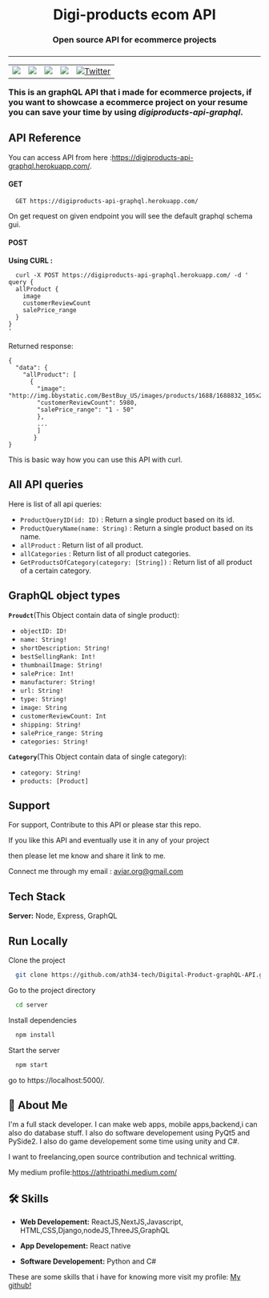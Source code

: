
<h1 align="center">Digi-products ecom API</h1>

<h3 align="center">Open source API for ecommerce projects<h3>
 <hr/>
<table>
 <tr>
<td valign="top"><img src="https://img.shields.io/github/issues/ath34-tech/Digital-Product-graphQL-API"/></td>
<td valign="top"><img src="https://img.shields.io/github/forks/ath34-tech/Digital-Product-graphQL-API"/></td>
<td valign="top"><img src="https://img.shields.io/github/stars/ath34-tech/Digital-Product-graphQL-API"/></td>
<td valign="top"><img src="https://img.shields.io/github/license/ath34-tech/Digital-Product-graphQL-API"/></td>
<td valign="top"><a href="https://twitter.com/intent/tweet?text=Wow:&url=https%3A%2F%2Fgithub.com%2Fath34-tech%2FDigital-Product-graphQL-API"><img alt="Twitter" src="https://img.shields.io/twitter/url?style=social&url=https%3A%2F%2Fgithub.com%2Fath34-tech%2FDigital-Product-graphQL-AP"></a></td>
  </tr>
  </table>

This is an graphQL API that i made for ecommerce projects, if you want to showcase a ecommerce project on your resume you can save your time by using ***digiproducts-api-graphql***.


## API Reference

You can access API from here :https://digiproducts-api-graphql.herokuapp.com/.
#### GET 

```
  GET https://digiproducts-api-graphql.herokuapp.com/
```
On get request on given endpoint you will see the default
graphql schema gui.

#### POST

**Using CURL :**

```
  curl -X POST https://digiproducts-api-graphql.herokuapp.com/ -d '
query {
  allProduct {
    image
    customerReviewCount
    salePrice_range
  }
}
'
```
Returned response:
```
{
  "data": {
    "allProduct": [
      {
        "image": "http://img.bbystatic.com/BestBuy_US/images/products/1688/1688832_105x210_sc.jpg",
        "customerReviewCount": 5980,
        "salePrice_range": "1 - 50"
        },
        ...
        ]
       }
}
```

This is basic way how you can use this API with curl.










## All API queries

Here is list of all api queries:

- `ProductQueryID(id: ID)`  : Return a single product based on its id.
- `ProductQueryName(name: String)` : Return a single product based on its name.
- `allProduct` : Return list of all product.
- `allCategories` : Return list of all product categories.
- `GetProductsOfCategory(category: [String])` : Return list of all product of a certain category.

## GraphQL object types

**`Proudct`**(This Object contain data of single product):

- `objectID: ID!`
- `name: String!`
- `shortDescription: String!`
- `bestSellingRank: Int!`
- `thumbnailImage: String!`
- `salePrice: Int!`
- `manufacturer: String!`
- `url: String!`
- `type: String!`
- `image: String`
- `customerReviewCount: Int`
- `shipping: String!`
- `salePrice_range: String`
- `categories: String!`


**`Category`**(This Object contain data of single category):

- `category: String!`
- `products: [Product]`


## Support

For support, Contribute to this API or please star this repo.

If you like this API and eventually use it in any of your project

then please let me know and share it link to me.

Connect me through my email : aviar.org@gmail.com 



## Tech Stack

**Server:** Node, Express, GraphQL


## Run Locally

Clone the project

```bash
  git clone https://github.com/ath34-tech/Digital-Product-graphQL-API.git
```

Go to the project directory

```bash
  cd server
```

Install dependencies

```bash
  npm install
```

Start the server

```bash
  npm start
```

go to https://localhost:5000/.


## 🚀 About Me
I'm a full stack developer. I can make web apps, mobile apps,backend,i can also do database stuff. I also do software developement using PyQt5 and PySide2. I also do game developement some time using unity and C#.

I want to freelancing,open source contribution and technical writting.

My medium profile:https://athtripathi.medium.com/

## 🛠 Skills

- **Web Developement:** ReactJS,NextJS,Javascript, HTML,CSS,Django,nodeJS,ThreeJS,GraphQL

- **App Developement:** React native

- **Software Developement:** Python and C#

These are some skills that i have for knowing more visit my profile: [My github!](https://github.com/ath34-tech)
